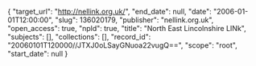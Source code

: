{
  "target_url": "http://nellink.org.uk/", 
  "end_date": null, 
  "date": "2006-01-01T12:00:00", 
  "slug": 136020179, 
  "publisher": "nellink.org.uk", 
  "open_access": true, 
  "npld": true, 
  "title": "North East Lincolnshire LINk", 
  "subjects": [], 
  "collections": [], 
  "record_id": "20060101T120000//JTXJ0oLSayGNuoa22vugQ==", 
  "scope": "root", 
  "start_date": null
}

